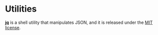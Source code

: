 Utilities
=========

[__jq__](http://stedolan.github.io/jq/) is a shell utility that manipulates JSON, and it is released under the [MIT license](http://opensource.org/licenses/MIT).
